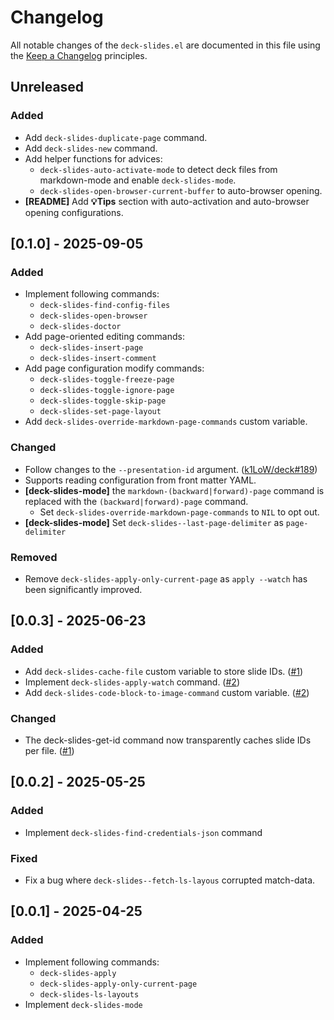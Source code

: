 # Changelog

All notable changes of the `deck-slides.el` are documented in this file using the [Keep a Changelog](https://keepachangelog.com/) principles.

## Unreleased

### Added

 * Add `deck-slides-duplicate-page` command.
 * Add `deck-slides-new` command.
 * Add helper functions for advices:
   * `deck-slides-auto-activate-mode` to detect deck files from markdown-mode and enable `deck-slides-mode`.
   * `deck-slides-open-browser-current-buffer` to auto-browser opening.
 * **[README]** Add **💡Tips** section with auto-activation and auto-browser opening configurations.

<!--
### Changed
-->

## [0.1.0] - 2025-09-05

### Added

 * Implement following commands:
   * `deck-slides-find-config-files`
   * `deck-slides-open-browser`
   * `deck-slides-doctor`
 * Add page-oriented editing commands:
   * `deck-slides-insert-page`
   * `deck-slides-insert-comment`
 * Add page configuration modify commands:
   * `deck-slides-toggle-freeze-page`
   * `deck-slides-toggle-ignore-page`
   * `deck-slides-toggle-skip-page`
   * `deck-slides-set-page-layout`
 * Add `deck-slides-override-markdown-page-commands` custom variable.

### Changed

 * Follow changes to the `--presentation-id` argument. ([k1LoW/deck#189])
 * Supports reading configuration from front matter YAML.
 * **[deck-slides-mode]** the `markdown-(backward|forward)-page` command is replaced with the `(backward|forward)-page` command.
   * Set `deck-slides-override-markdown-page-commands` to `NIL` to opt out.
 * **[deck-slides-mode]**  Set `deck-slides--last-page-delimiter` as `page-delimiter`

### Removed

* Remove `deck-slides-apply-only-current-page` as `apply --watch` has been significantly improved.

[k1LoW/deck#189]: https://github.com/k1LoW/deck/pull/189

## [0.0.3] - 2025-06-23

### Added

 * Add `deck-slides-cache-file` custom variable to store slide IDs. ([#1])
 * Implement `deck-slides-apply-watch` command. ([#2])
 * Add `deck-slides-code-block-to-image-command` custom variable. ([#2])

### Changed

 * The deck-slides-get-id command now transparently caches slide IDs per file. ([#1])

[#1]: https://github.com/zonuexe/deck-slides.el/pull/1
[#2]: https://github.com/zonuexe/deck-slides.el/pull/2

## [0.0.2] - 2025-05-25

### Added

 * Implement `deck-slides-find-credentials-json` command

### Fixed

 * Fix a bug where `deck-slides--fetch-ls-layous` corrupted match-data.

## [0.0.1] - 2025-04-25

### Added

 * Implement following commands:
   * `deck-slides-apply`
   * `deck-slides-apply-only-current-page`
   * `deck-slides-ls-layouts`
 * Implement `deck-slides-mode`
